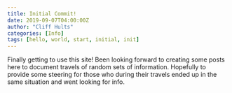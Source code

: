 ```yaml
---
title: Initial Commit!
date: 2019-09-07T04:00:00Z
author: "Cliff Hults"
categories: [Info]
tags: [hello, world, start, initial, init]
---
```


Finally getting to use this site! Been looking forward to creating some posts here to document travels of random sets of information. Hopefully to provide some steering for those who during their travels ended up in the same situation and went looking for info. 
